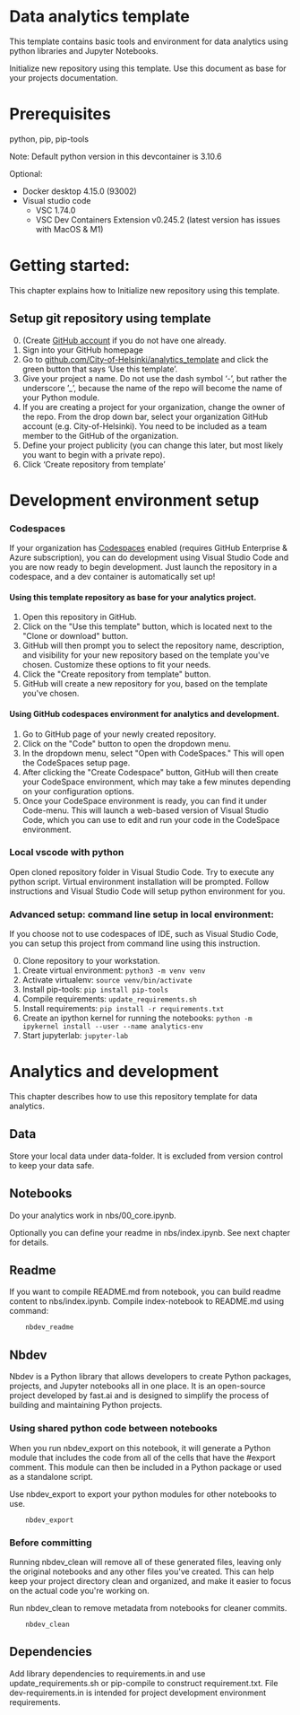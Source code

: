 Data analytics template
================

This template contains basic tools and environment for data analytics using python libraries and Jupyter Notebooks.

Initialize new repository using this template. Use this document as base
for your projects documentation.

# Prerequisites

python, pip, pip-tools

Note: Default python version in this devcontainer is 3.10.6

Optional:

- Docker desktop 4.15.0 (93002)
- Visual studio code
  - VSC 1.74.0
  - VSC Dev Containers Extension v0.245.2 (latest version has issues with MacOS & M1)

# Getting started:

This chapter explains how to Initialize new repository using this template. 

## Setup git repository using template

0.  (Create [GitHub account](https://github.com/) if you do not have one
    already.
1.  Sign into your GitHub homepage
2.  Go to
    [github.com/City-of-Helsinki/analytics_template](https://github.com/City-of-Helsinki/analytics_template)
    and click the green button that says ‘Use this template’.
3.  Give your project a name. Do not use the dash symbol ‘-’, but rather
    the underscore ’\_’, because the name of the repo will become the
    name of your Python module.
4.  If you are creating a project for your organization, change the
    owner of the repo. From the drop down bar, select your organization
    GitHub account (e.g. City-of-Helsinki). You need to be included as a
    team member to the GitHub of the organization.
5.  Define your project publicity (you can change this later, but most
    likely you want to begin with a private repo).
6.  Click ‘Create repository from template’

# Development environment setup

### Codespaces

If your organization has
[Codespaces](https://github.com/features/codespaces) enabled (requires
GitHub Enterprise & Azure subscription), you can do development using
Visual Studio Code and you are now ready to begin development. Just
launch the repository in a codespace, and a dev container is
automatically set up!

#### Using this template repository as base for your analytics project. 

1. Open this repository in GitHub.
2. Click on the "Use this template" button, which is located next to the "Clone or download" button.
3. GitHub will then prompt you to select the repository name, description, and visibility for your new repository based on the template you've chosen. Customize these options to fit your needs.
4. Click the "Create repository from template" button.
5. GitHub will create a new repository for you, based on the template you've chosen.


#### Using GitHub codespaces environment for analytics and development.

1. Go to GitHub page of your newly created repository.
2. Click on the "Code" button to open the dropdown menu.
3. In the dropdown menu, select "Open with CodeSpaces." This will open the CodeSpaces setup page.
4. After clicking the "Create Codespace" button, GitHub will then create your CodeSpace environment, which may take a few minutes depending on your configuration options.
5. Once your CodeSpace environment is ready, you can find it under Code-menu. This will launch a web-based version of Visual Studio Code, which you can use to edit and run your code in the CodeSpace environment.


### Local vscode with python

Open cloned repository folder in Visual Studio Code. Try to execute any python script. 
Virtual environment installation will be prompted. Follow instructions and Visual Studio Code will setup python environment for you.

### Advanced setup: command line setup in local environment:

If you choose not to use codespaces of IDE, such as Visual Studio Code, you can setup this project from command line using this instruction.

0. Clone repository to your workstation.
1. Create virtual environment: `python3 -m venv venv`
2. Activate virtualenv: `source venv/bin/activate`
3. Install pip-tools: `pip install pip-tools`
4. Compile requirements:
    `update_requirements.sh`
5. Install requirements: `pip install -r requirements.txt` 
6. Create an ipython kernel for running the notebooks:
    `python -m ipykernel install --user --name analytics-env`
7. Start jupyterlab: `jupyter-lab`

# Analytics and development

This chapter describes how to use this repository template for data analytics.

## Data

Store your local data under data-folder. It is excluded from version
control to keep your data safe.

## Notebooks

Do your analytics work in nbs/00_core.ipynb.

Optionally you can define your readme in nbs/index.ipynb. See next chapter for details.

## Readme

If you want to compile README.md from notebook, you can build readme content to nbs/index.ipynb. 
Compile index-notebook to README.md using command:

        nbdev_readme

## Nbdev

Nbdev is a Python library that allows developers to create Python packages, projects, and Jupyter notebooks all in one place. 
It is an open-source project developed by fast.ai and is designed to simplify the process of building and maintaining Python projects.


### Using shared python code between notebooks

When you run nbdev_export on this notebook, it will generate a Python module that includes the code from all of the cells that have the #export comment. This module can then be included in a Python package or used as a standalone script.

Use nbdev_export to export your python modules for other notebooks to
use.

        nbdev_export

### Before committing

Running nbdev_clean will remove all of these generated files, leaving only the original notebooks and any other files you've created. 
This can help keep your project directory clean and organized, and make it easier to focus on the actual code you're working on.

Run nbdev_clean to remove metadata from notebooks for cleaner commits.

        nbdev_clean

## Dependencies

Add library dependencies to requirements.in and use update_requirements.sh or 
pip-compile to construct requirement.txt. File dev-requirements.in is
intended for project development environment requirements. 